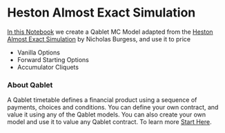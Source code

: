 # Heston Almost Exact Simulation

[In this Notebook](HestonAES.ipynb) we create a Qablet MC Model adapted from the [Heston Almost Exact Simulation](https://github.com/nburgessx/Papers/tree/main/HestonSimulation) by Nicholas Burgess, and use it to price

- Vanilla Options
- Forward Starting Options
- Accumulator Cliquets

### About Qablet
A Qablet timetable defines a financial product using a sequence of payments, choices and conditions. You can define your own contract, and value it using any of the Qablet models. You can also create your own model and use it to value any Qablet contract. To learn more [Start Here](https://github.com/qablet-academy/intro/blob/main/notebooks/1_1_fixed_bond.ipynb).
